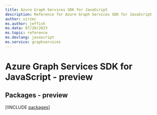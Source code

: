 ```yaml
---
title: Azure Graph Services SDK for JavaScript
description: Reference for Azure Graph Services SDK for JavaScript
author: xirzec
ms.author: jeffish
ms.data: 07/20/2023
ms.topic: reference
ms.devlang: javascript
ms.service: graphservices
---
```

# Azure Graph Services SDK for JavaScript - preview
## Packages - preview
[!INCLUDE [packages](graph-services-index.md)]